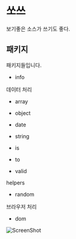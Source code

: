 쏘쓰
====
보기좋은 소스가 쓰기도 좋다.

패키지
----
패키지들입니다.

- info 

데이터 처리
- array 
- object 
- date
- string

- is
- to
- valid

helpers
- random

브라우저 처리
- dom

![ScreenShot](https://raw.github.com/cleanjs/clean.js/master/source/source.jpg)